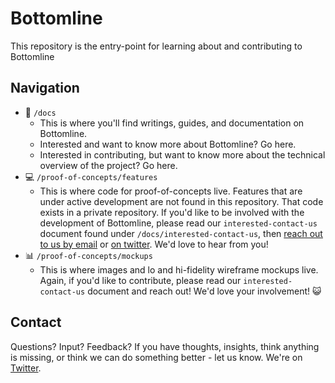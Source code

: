 # Bottomline
This repository is the entry-point for learning about and contributing to Bottomline 

## Navigation
- 📝 `/docs`
  - This is where you'll find writings, guides, and documentation on Bottomline.
  - Interested and want to know more about Bottomline? Go here.
  - Interested in contributing, but want to know more about the technical overview of the project? Go here.
- 💻 `/proof-of-concepts/features`
  - This is where code for proof-of-concepts live. Features that are under active development are not found in this repository. That code exists in a private repository. If you'd like to be involved with the development of Bottomline, please read our `interested-contact-us` document found under `/docs/interested-contact-us`, then [reach out to us by email](thebottomlineapp@protonmail.com) or [on twitter](https://twitter.com/TheBottomlineIO). We'd love to hear from you!
- 📊 `/proof-of-concepts/mockups`
  - This is where images and lo and hi-fidelity wireframe mockups live. Again, if you'd like to contribute, please read our `interested-contact-us` document and reach out! We'd love your involvement! 😺

## Contact
Questions? Input? Feedback? If you have thoughts, insights, think anything is missing, or think we can do something better - let us know. We're on [Twitter](https://twitter.com/TheBottomlineIO).
